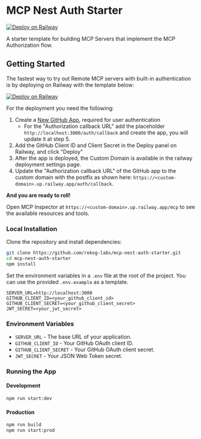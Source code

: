 # MCP Nest Auth Starter

[![Deploy on Railway](https://railway.com/button.svg)](https://railway.com/deploy/G6BLGK?referralCode=XAdIhJ)

A starter template for building MCP Servers that implement the MCP Authorization flow.

## Getting Started

The fastest way to try out Remote MCP servers with built-in authentication is by deploying on Railway with the template below:

[![Deploy on Railway](https://railway.com/button.svg)](https://railway.com/deploy/G6BLGK?referralCode=XAdIhJ)

For the deployment you need the following:

1. Create a [New GitHub App](https://github.com/settings/applications/new), required for user authentication
    * For the "Authorization callback URL" add the placeholder `http://localhost:3000/auth/callback` and create the app, you will update it at step 5.
2. Add the GitHub Client ID and Client Secret in the Deploy panel on Railway, and click "Deploy"
3. After the app is deployed, the Custom Domain is available in the railway deployment settings page.
4. Update the "Authorization callback URL" of the GitHub app to the custom domain with the postfix as shown here: `https://<custom-domain>.up.railway.app/auth/callback`.

**And you are ready to roll!**

Open MCP Inspector at `https://<custom-domain>.up.railway.app/mcp` to see the available resources and tools.

### Local Installation

Clone the repository and install dependencies:

```bash
git clone https://github.com/rekog-labs/mcp-nest-auth-starter.git
cd mcp-nest-auth-starter
npm install
```

Set the environment variables in a `.env` file at the root of the project. You can use the provided `.env.example` as a template.

```
SERVER_URL=http://localhost:3000
GITHUB_CLIENT_ID=<your_github_client_id>
GITHUB_CLIENT_SECRET=<your_github_client_secret>
JWT_SECRET=<your_jwt_secret>
```

### Environment Variables

- `SERVER_URL` - The base URL of your application.
- `GITHUB_CLIENT_ID` - Your GitHub OAuth client ID.
- `GITHUB_CLIENT_SECRET` - Your GitHub OAuth client secret.
- `JWT_SECRET` - Your JSON Web Token secret.

### Running the App

#### Development
```bash
npm run start:dev
```

#### Production
```bash
npm run build
npm run start:prod
```
